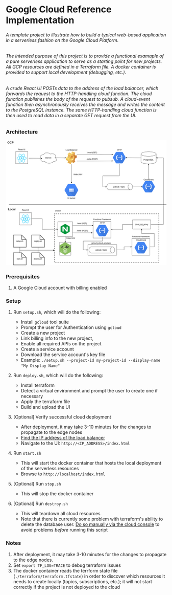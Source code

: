 # Google Cloud Reference Implementation


###### A template project to illustrate how to build a typical web-based application in a serverless fashion on the Google Cloud Platform.

###### The intended purpose of this project is to provide a functional examaple of a pure serverless application to serve as a starting point for new projects. All GCP resources are defined in a Terraform file. A docker container is provided to support local development (debugging, etc.).

###### A crude React UI POSTs data to the address of the load balancer, which forwards the request to the HTTP-handling cloud function. The cloud function publishes the body of the request to pubsub. A cloud-event function then asynchronously receives the message and writes the content to the PostgreSQL instance. The same HTTP-handling cloud function is then used to read data in a separate GET request from the UI.

### Architecture

![GCP Architecture](etc/gcp.png)


### Prerequisites
1. A Google Cloud account with billing enabled

### Setup

1. Run `setup.sh`, which will do the following:

    - Install `gcloud` tool suite
    - Prompt the user for Authentication using `gcloud`
    - Create a new project
    - Link billing info to the new project,
    - Enable all required APIs on the project
    - Create a service account
    - Download the service account's key file
    - Example: `./setup.sh --project-id my-project-id --display-name "My Display Name"`
2. Run `deploy.sh`, which will do the following:
    - Install terraform
    - Detect a virtual environment and prompt the user to create one if necessary
    - Apply the terraform file
    - Build and upload the UI
3. [Optional] Verify successful cloud deployment
    - After deployment, it may take 3-10 minutes for the changes to propagate to the edge nodes
    - [Find the IP address of the load balancer](https://console.cloud.google.com/net-services/loadbalancing/loadBalancers/list?project=<PROJECT_ID>)
    - Navigate to the UI: `http://<IP_ADDRESS>/index.html`
4. Run `start.sh`
    - This will start the docker container that hosts the local deployment of the serverless resources
    - Browse to `http://localhost/index.html`
5. [Optional] Run `stop.sh`
    - This will stop the docker container
6. [Optional] Run `destroy.sh`
    - This will teardown all cloud resources 
    - Note that there is currently some problem with terraform's ability to delete the database user. [Do so manually via the cloud console](https://console.cloud.google.com/sql/instances/just-testing/users) to avoid problems *before* running this script

### Notes

1. After deployment, it may take 3-10 minutes for the changes to propagate to the edge nodes.
2. Set `export TF_LOG=TRACE` to debug terraform issues
3. The docker container reads the terrform state file (`./terraform/terraform.tfstate`) in order to discover which resources it needs to create locally (topics, subscriptions, etc.); it will not start correctly if the project is not deployed to the cloud

